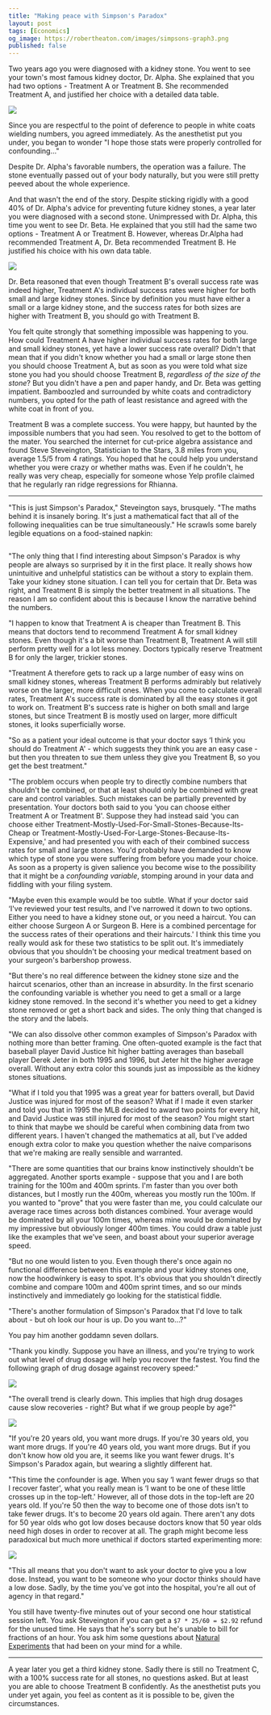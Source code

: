 ```yaml
---
title: "Making peace with Simpson's Paradox"
layout: post
tags: [Economics]
og_image: https://robertheaton.com/images/simpsons-graph3.png
published: false
---
```

Two years ago you were diagnosed with a kidney stone. You went to see your town's most famous kidney doctor, Dr. Alpha. She explained that you had two options - Treatment A or Treatment B. She recommended Treatment A, and justified her choice with a detailed data table.

<img src="/images/simpsons-dt1.png" />

Since you are respectful to the point of deference to people in white coats wielding numbers, you agreed immediately. As the anesthetist put you under, you began to wonder "I hope those stats were properly controlled for confounding…"

Despite Dr. Alpha's favorable numbers, the operation was a failure. The stone eventually passed out of your body naturally, but you were still pretty peeved about the whole experience.

And that wasn't the end of the story. Despite sticking rigidly with a good 40% of Dr. Alpha's advice for preventing future kidney stones, a year later you were diagnosed with a second stone. Unimpressed with Dr. Alpha, this time you went to see Dr. Beta. He explained that you still had the same two options - Treatment A or Treatment B. However, whereas Dr.Alpha had recommended Treatment A, Dr. Beta recommended Treatment B. He justified his choice with his own data table.

<img src="/images/simpsons-dt2.png" />

Dr. Beta reasoned that even though Treatment B's overall success rate was indeed higher, Treatment A's individual success rates were higher for both small and large kidney stones. Since by definition you must have either a small or a large kidney stone, and the success rates for both sizes are higher with Treatment B, you should go with Treatment B.

You felt quite strongly that something impossible was happening to you. How could Treatment A have higher individual success rates for both large and small kidney stones, yet have a lower success rate overall? Didn't that mean that if you didn't know whether you had a small or large stone then you should choose Treatment A, but as soon as you were told what size stone you had you should choose Treatment B, *regardless of the size of the stone*? But you didn't have a pen and paper handy, and Dr. Beta was getting impatient. Bamboozled and surrounded by white coats and contradictory numbers, you opted for the path of least resistance and agreed with the white coat in front of you.

Treatment B was a complete success. You were happy, but haunted by the impossible numbers that you had seen. You resolved to get to the bottom of the mater. You searched the internet for cut-price algebra assistance and found Steve Steveington, Statistician to the Stars, 3.8 miles from you, average 1.5/5 from 4 ratings. You hoped that he could help you understand whether you were crazy or whether maths was. Even if he couldn't, he really was very cheap, especially for someone whose Yelp profile claimed that he regularly ran ridge regressions for Rhianna.

----

"This is just Simpson's Paradox," Steveington says, brusquely. "The maths behind it is insanely boring. It's just a mathematical fact that all of the following inequalities can be true simultaneously." He scrawls some barely legible equations on a food-stained napkin:

```

```

"The only thing that I find interesting about Simpson's Paradox is why people are always so surprised by it in the first place. It really shows how unintuitive and unhelpful statistics can be without a story to explain them. Take your kidney stone situation. I can tell you for certain that Dr. Beta was right, and Treatment B is simply the better treatment in all situations. The reason I am so confident about this is because I know the narrative behind the numbers.

"I happen to know that Treatment A is cheaper than Treatment B. This means that doctors tend to recommend Treatment A for small kidney stones. Even though it's a bit worse than Treatment B, Treatment A will still perform pretty well for a lot less money. Doctors typically reserve Treatment B for only the larger, trickier stones.

"Treatment A therefore gets to rack up a large number of easy wins on small kidney stones, whereas Treatment B performs admirably but relatively worse on the larger, more difficult ones. When you come to calculate overall rates, Treatment A's success rate is dominated by all the easy stones it got to work on. Treatment B's success rate is higher on both small and large stones, but since Treatment B is mostly used on larger, more difficult stones, it looks superficially worse.

"So as a patient your ideal outcome is that your doctor says ‘I think you should do Treatment A' - which suggests they think you are an easy case - but then you threaten to sue them unless they give you Treatment B, so you get the best treatment."

"The problem occurs when people try to directly combine numbers that shouldn't be combined, or that at least should only be combined with great care and control variables. Such mistakes can be partially prevented by presentation. Your doctors both said to you ‘you can choose either Treatment A or Treatment B'. Suppose they had instead said ‘you can choose either Treatment-Mostly-Used-For-Small-Stones-Because-Its-Cheap or Treatment-Mostly-Used-For-Large-Stones-Because-Its-Expensive,' and had presented you with each of their combined success rates for small and large stones. You'd probably have demanded to know which type of stone you were suffering from before you made your choice. As soon as a property is given salience you become wise to the possibility that it might be a *confounding variable*, stomping around in your data and fiddling with your filing system.

"Maybe even this example would be too subtle. What if your doctor said ‘I've reviewed your test results, and I've narrowed it down to two options. Either you need to have a kidney stone out, or you need a haircut. You can either choose Surgeon A or Surgeon B. Here is a combined percentage for the success rates of their operations and their haircuts.' I think this time you really would ask for these two statistics to be split out. It's immediately obvious that you shouldn't be choosing your medical treatment based on your surgeon's barbershop prowess.

"But there's no real difference between the kidney stone size and the haircut scenarios, other than an increase in absurdity. In the first scenario the confounding variable is whether you need to get a small or a large kidney stone removed. In the second it's whether you need to get a kidney stone removed or get a short back and sides. The only thing that changed is the story and the labels.

"We can also dissolve other common examples of Simpson's Paradox with nothing more than better framing. One often-quoted example is the fact that baseball player David Justice hit higher batting averages than baseball player Derek Jeter in both 1995 and 1996, but Jeter hit the higher average overall. Without any extra color this sounds just as impossible as the kidney stones situations.

"What if I told you that 1995 was a great year for batters overall, but David Justice was injured for most of the season? What if I made it even starker and told you that in 1995 the MLB decided to award two points for every hit, and David Justice was still injured for most of the season? You might start to think that maybe we should be careful when combining data from two different years. I haven't changed the mathematics at all, but I've added enough extra color to make you question whether the naive comparisons that we're making are really sensible and warranted.

"There are some quantities that our brains know instinctively shouldn't be aggregated. Another sports example - suppose that you and I are both training for the 100m and 400m sprints. I'm faster than you over both distances, but I mostly run the 400m, whereas you mostly run the 100m. If you wanted to "prove" that you were faster than me, you could calculate our average race times across both distances combined. Your average would be dominated by all your 100m times, whereas mine would be dominated by my impressive but obviously longer 400m times. You could draw a table just like the examples that we've seen, and boast about your superior average speed.

"But no one would listen to you. Even though there's once again no functional difference between this example and your kidney stones one, now the hoodwinkery is easy to spot. It's obvious that you shouldn't directly combine and compare 100m and 400m sprint times, and so our minds instinctively and immediately go looking for the statistical fiddle.

"There's another formulation of Simpson's Paradox that I'd love to talk about - but oh look our hour is up. Do you want to…?"

You pay him another goddamn seven dollars.

"Thank you kindly. Suppose you have an illness, and you're trying to work out what level of drug dosage will help you recover the fastest. You find the following graph of drug dosage against recovery speed:"

<img src="/images/simpsons-graph1.png" />

"The overall trend is clearly down. This implies that high drug dosages cause slow recoveries - right? But what if we group people by age?"

<img src="/images/simpsons-graph2.png" />

"If you're 20 years old, you want more drugs. If you're 30 years old, you want more drugs. If you're 40 years old, you want more drugs. But if you don't know how old you are, it seems like you want fewer drugs. It's Simpson's Paradox again, but wearing a slightly different hat.

"This time the confounder is age. When you say ‘I want fewer drugs so that I recover faster', what you really mean is ‘I want to be one of these little crosses up in the top-left.' However, all of those dots in the top-left are 20 years old. If you're 50 then the way to become one of those dots isn't to take fewer drugs. It's to become 20 years old again. There aren't any dots for 50 year olds who got low doses because doctors know that 50 year olds need high doses in order to recover at all. The graph might become less paradoxical but much more unethical if doctors started experimenting more:

<img src="/images/simpsons-graph3.png" />

"This all means that you don't want to ask your doctor to give you a low dose. Instead, you want to be someone who your doctor thinks should have a low dose. Sadly, by the time you've got into the hospital, you're all out of agency in that regard."

You still have twenty-five minutes out of your second one hour statistical session left. You ask Steveington if you can get a `$7 * 25/60 = $2.92` refund for the unused time. He says that he's sorry but he's unable to bill for fractions of an hour. You ask him some questions about [Natural Experiments](https://robertheaton.com/2018/06/05/why-economists-need-bureaucracy/) that had been on your mind for a while.

----

A year later you get a third kidney stone. Sadly there is still no Treatment C, with a 100% success rate for all stones, no questions asked. But at least you are able to choose Treatment B confidently. As the anesthetist puts you under yet again, you feel as content as it is possible to be, given the circumstances.
